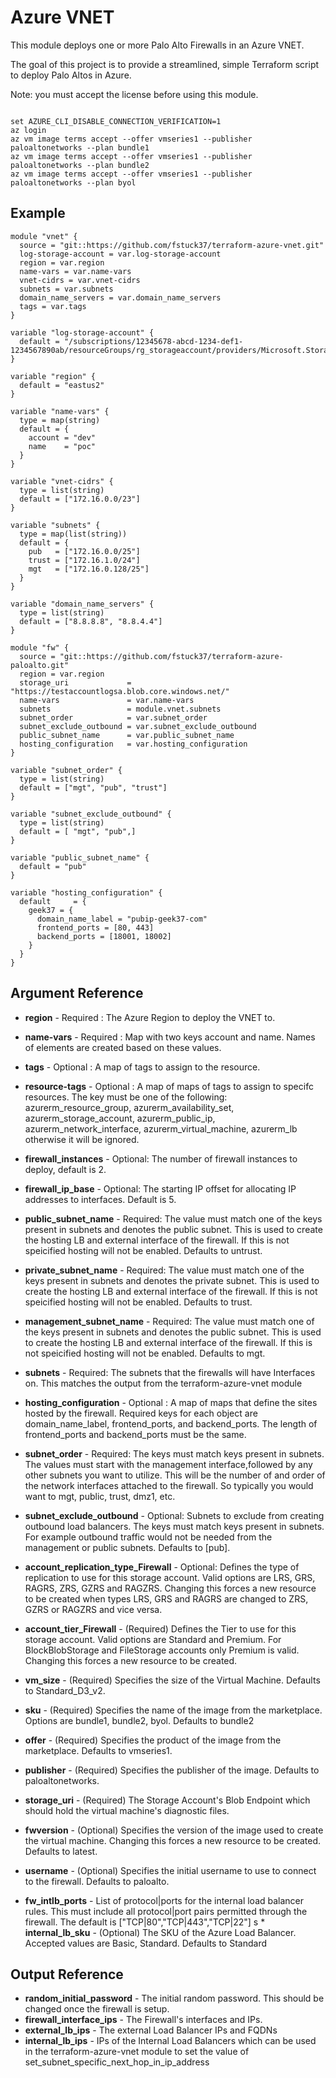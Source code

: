 Azure VNET
=============

This module deploys one or more Palo Alto Firewalls in an Azure VNET.

The goal of this project is to provide a streamlined, simple Terraform script to deploy Palo Altos in Azure.

Note: you must accept the license before using this module.
```

set AZURE_CLI_DISABLE_CONNECTION_VERIFICATION=1
az login
az vm image terms accept --offer vmseries1 --publisher paloaltonetworks --plan bundle1
az vm image terms accept --offer vmseries1 --publisher paloaltonetworks --plan bundle2
az vm image terms accept --offer vmseries1 --publisher paloaltonetworks --plan byol
```


Example
------------
```
module "vnet" {
  source = "git::https://github.com/fstuck37/terraform-azure-vnet.git"
  log-storage-account = var.log-storage-account
  region = var.region
  name-vars = var.name-vars
  vnet-cidrs = var.vnet-cidrs
  subnets = var.subnets  
  domain_name_servers = var.domain_name_servers
  tags = var.tags
}

variable "log-storage-account" {
  default = "/subscriptions/12345678-abcd-1234-def1-1234567890ab/resourceGroups/rg_storageaccount/providers/Microsoft.Storage/storageAccounts/logsexample"
}

variable "region" {
  default = "eastus2"
}

variable "name-vars" {
  type = map(string)
  default = {
    account = "dev"
    name    = "poc"
  }
}

variable "vnet-cidrs" {
  type = list(string)
  default = ["172.16.0.0/23"]
}

variable "subnets" {
  type = map(list(string))
  default = {
    pub   = ["172.16.0.0/25"]
    trust = ["172.16.1.0/24"]
    mgt   = ["172.16.0.128/25"]
  }
}

variable "domain_name_servers" {
  type = list(string)
  default = ["8.8.8.8", "8.8.4.4"]
}

module "fw" {
  source = "git::https://github.com/fstuck37/terraform-azure-paloalto.git"
  region = var.region
  storage_uri             = "https://testaccountlogsa.blob.core.windows.net/"
  name-vars               = var.name-vars
  subnets                 = module.vnet.subnets
  subnet_order            = var.subnet_order
  subnet_exclude_outbound = var.subnet_exclude_outbound
  public_subnet_name      = var.public_subnet_name
  hosting_configuration   = var.hosting_configuration
}

variable "subnet_order" {
  type = list(string)
  default = ["mgt", "pub", "trust"]
}

variable "subnet_exclude_outbound" {
  type = list(string)
  default = [ "mgt", "pub",]
}

variable "public_subnet_name" {
  default = "pub"
}

variable "hosting_configuration" {
  default     = {
    geek37 = {
      domain_name_label = "pubip-geek37-com"
      frontend_ports = [80, 443]
      backend_ports = [18001, 18002]
    }
  }
}
```

Argument Reference
------------
   * **region** - Required : The Azure Region to deploy the VNET to.
   * **name-vars** - Required : Map with two keys account and name. Names of elements are created based on these values.
   * **tags** - Optional : A map of tags to assign to the resource.
   * **resource-tags** - Optional : A map of maps of tags to assign to specifc resources.  The key must be one of the following: azurerm_resource_group, azurerm_availability_set, azurerm_storage_account, azurerm_public_ip, azurerm_network_interface, azurerm_virtual_machine, azurerm_lb otherwise it will be ignored.
   * **firewall_instances** - Optional: The number of firewall instances to deploy, default is 2.
   * **firewall_ip_base** - Optional: The starting IP offset for allocating IP addresses to interfaces. Default is 5.
   * **public_subnet_name** - Required: The value must match one of the keys present in subnets and denotes the public subnet. This is used to create the hosting LB and external interface of the firewall. If this is not speicified hosting will not be enabled. Defaults to untrust.
   * **private_subnet_name** - Required: The value must match one of the keys present in subnets and denotes the private subnet. This is used to create the hosting LB and external interface of the firewall. If this is not speicified hosting will not be enabled. Defaults to trust.
   * **management_subnet_name** - Required: The value must match one of the keys present in subnets and denotes the public subnet. This is used to create the hosting LB and external interface of the firewall. If this is not speicified hosting will not be enabled. Defaults to mgt.


   * **subnets** - Required: The subnets that the firewalls will have Interfaces on. This matches the output from the terraform-azure-vnet module
   * **hosting_configuration** - Optional : A map of maps that define the sites hosted by the firewall. Required keys for each object are domain_name_label, frontend_ports, and backend_ports. The length of frontend_ports and backend_ports must be the same.
   * **subnet_order** - Required: The keys must match keys present in subnets. The values must start with the management interface,followed by any other subnets you want to utilize. This will be the number of and order of the network interfaces attached to the firewall. So typically you would want to mgt, public, trust, dmz1, etc.
   * **subnet_exclude_outbound** - Optional: Subnets to exclude from creating outbound load balancers. The keys must match keys present in subnets. For example outbound traffic would not be needed from the management or public subnets. Defaults to [pub].

   * **account_replication_type_Firewall** - Optional: Defines the type of replication to use for this storage account. Valid options are LRS, GRS, RAGRS, ZRS, GZRS and RAGZRS. Changing this forces a new resource to be created when types LRS, GRS and RAGRS are changed to ZRS, GZRS or RAGZRS and vice versa.
   
   * **account_tier_Firewall** - (Required) Defines the Tier to use for this storage account. Valid options are Standard and Premium. For BlockBlobStorage and FileStorage accounts only Premium is valid. Changing this forces a new resource to be created.
   * **vm_size** - (Required) Specifies the size of the Virtual Machine. Defaults to Standard_D3_v2.
   * **sku** - (Required) Specifies the name of the image from the marketplace. Options are bundle1, bundle2, byol. Defaults to bundle2
   * **offer** - (Required) Specifies the product of the image from the marketplace. Defaults to vmseries1.
   * **publisher** - (Required) Specifies the publisher of the image. Defaults to paloaltonetworks.
   * **storage_uri** - (Required) The Storage Account's Blob Endpoint which should hold the virtual machine's diagnostic files.
   * **fwversion** - (Optional) Specifies the version of the image used to create the virtual machine. Changing this forces a new resource to be created. Defaults to latest.
   * **username** - (Optional) Specifies the initial username to use to connect to the firewall. Defaults to paloalto.
   * **fw_intlb_ports** - List of protocol|ports for the internal load balancer rules. This must include all protocol|port pairs permitted through the firewall. The default is ["TCP|80","TCP|443","TCP|22"]
s   * **internal_lb_sku** - (Optional) The SKU of the Azure Load Balancer. Accepted values are Basic, Standard. Defaults to Standard

Output Reference
------------
   * **random_initial_password** - The initial random password. This should be changed once the firewall is setup. 
   * **firewall_interface_ips** - The Firewall's interfaces and IPs.
   * **external_lb_ips** - The external Load Balancer IPs and FQDNs
   * **internal_lb_ips** - IPs of the Internal Load Balancers which can be used in the terraform-azure-vnet module to set the value of set_subnet_specific_next_hop_in_ip_address
